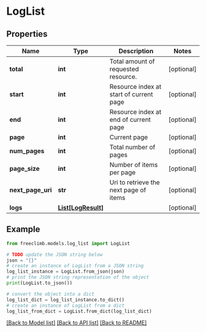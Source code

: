 # LogList


## Properties

Name | Type | Description | Notes
------------ | ------------- | ------------- | -------------
**total** | **int** | Total amount of requested resource. | [optional] 
**start** | **int** | Resource index at start of current page | [optional] 
**end** | **int** | Resource index at end of current page | [optional] 
**page** | **int** | Current page | [optional] 
**num_pages** | **int** | Total number of pages | [optional] 
**page_size** | **int** | Number of items per page | [optional] 
**next_page_uri** | **str** | Uri to retrieve the next page of items | [optional] 
**logs** | [**List[LogResult]**](LogResult.md) |  | [optional] 

## Example

```python
from freeclimb.models.log_list import LogList

# TODO update the JSON string below
json = "{}"
# create an instance of LogList from a JSON string
log_list_instance = LogList.from_json(json)
# print the JSON string representation of the object
print(LogList.to_json())

# convert the object into a dict
log_list_dict = log_list_instance.to_dict()
# create an instance of LogList from a dict
log_list_from_dict = LogList.from_dict(log_list_dict)
```
[[Back to Model list]](../README.md#documentation-for-models) [[Back to API list]](../README.md#documentation-for-api-endpoints) [[Back to README]](../README.md)


